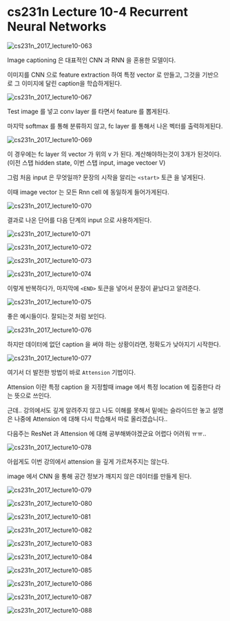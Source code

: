 # cs231n Lecture 10-4 Recurrent Neural Networks

![cs231n_2017_lecture10-063](../images/cs231n_2017_lecture10-063.jpg)

Image captioning 은 대표적인 CNN 과 RNN 을 혼용한 모델이다.

이미지를 CNN 으로 feature extraction 하여 특정 vector 로 만들고, 그것을 기반으로 그 이미지에 달린 caption을 학습하게된다.

![cs231n_2017_lecture10-067](../images/cs231n_2017_lecture10-067.jpg)

Test image 를 넣고 conv layer 를 타면서 feature 를 뽑게된다.

마지막 softmax 를 통해 분류하지 않고, fc layer 를 통해서 나온 벡터를 출력하게된다.

![cs231n_2017_lecture10-069](../images/cs231n_2017_lecture10-069.jpg)

이 경우에는 fc layer 의 vector 가 위의 v 가 된다. 계산해야하는것이 3개가 된것이다.(이전 스탭 hidden state, 이번 스탭 input, image vectoer V)

그럼 처음 input 은 무엇일까? 문장의 시작을 알리는 `<start>` 토큰 을 넣게된다.

이때 image vector 는 모든 Rnn cell 에 동일하게 들어가게된다.

![cs231n_2017_lecture10-070](../images/cs231n_2017_lecture10-070.jpg)

결과로 나온 단어를 다음 단계의 input 으로 사용하게된다.

![cs231n_2017_lecture10-071](../images/cs231n_2017_lecture10-071.jpg)

![cs231n_2017_lecture10-072](../images/cs231n_2017_lecture10-072.jpg)

![cs231n_2017_lecture10-073](../images/cs231n_2017_lecture10-073.jpg)

![cs231n_2017_lecture10-074](../images/cs231n_2017_lecture10-074.jpg)

이렇게 반복하다가, 마지막에 `<END>` 토큰을 넣어서 문장이 끝났다고 알려준다.



![cs231n_2017_lecture10-075](../images/cs231n_2017_lecture10-075.jpg)

좋은 예시들이다. 잘되는것 처럼 보인다.

![cs231n_2017_lecture10-076](../images/cs231n_2017_lecture10-076.jpg)

하지만 데이터에 없던 caption 을 써야 하는 상황이라면, 정확도가 낮아지기 시작한다.



![cs231n_2017_lecture10-077](../images/cs231n_2017_lecture10-077.jpg)

여기서 더 발전한 방법이 바로 `Attension` 기법이다.

Attension 이란 특정 caption 을 지정할때 image 에서 특정 location 에 집중한다 라는 뜻으로 쓰인다.

근데.. 강의에서도 깊게 알려주지 않고 나도 이해를 못해서 밑에는 슬라이드만 놓고 설명은 나중에 Attension 에 대해 다시 학습해서 따로 올리겠습니다..

다음주는 ResNet 과 Attension 에 대해 공부해봐야겠군요 어렵다 어려워 ㅠㅠ..



![cs231n_2017_lecture10-078](../images/cs231n_2017_lecture10-078.jpg)

아쉽게도 이번 강의에서 attension 을 깊게 가르쳐주지는 않는다.

image 에서 CNN 을 통해 공간 정보가 깨지지 않은 데이터를 만들게 된다.



![cs231n_2017_lecture10-079](../images/cs231n_2017_lecture10-079.jpg)



![cs231n_2017_lecture10-080](../images/cs231n_2017_lecture10-080.jpg)

![cs231n_2017_lecture10-081](../images/cs231n_2017_lecture10-081.jpg)

![cs231n_2017_lecture10-082](../images/cs231n_2017_lecture10-082.jpg)

![cs231n_2017_lecture10-083](../images/cs231n_2017_lecture10-083.jpg)

![cs231n_2017_lecture10-084](../images/cs231n_2017_lecture10-084.jpg)

![cs231n_2017_lecture10-085](../images/cs231n_2017_lecture10-085.jpg)

![cs231n_2017_lecture10-086](../images/cs231n_2017_lecture10-086.jpg)

![cs231n_2017_lecture10-087](../images/cs231n_2017_lecture10-087.jpg)

![cs231n_2017_lecture10-088](../images/cs231n_2017_lecture10-088.jpg)

